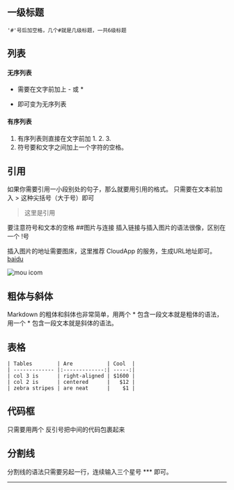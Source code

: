 ## 一级标题 
	'#'号后加空格，几个#就是几级标题，一共6级标题
## 列表
#### 无序列表
- 需要在文字前加上 - 或 * 
* 即可变为无序列表
#### 有序列表
1. 有序列表则直接在文字前加 1. 2. 3. 
2. 符号要和文字之间加上一个字符的空格。	
## 引用
如果你需要引用一小段别处的句子，那么就要用引用的格式。
只需要在文本前加入 > 这种尖括号（大于号）即可
> 这里是引用

要注意符号和文本的空格
##图片与连接
插入链接与插入图片的语法很像，区别在一个 !号

插入图片的地址需要图床，这里推荐 CloudApp 的服务，生成URL地址即可。
[baidu](http://baidu.com)

![mou icom](http://mouapp.com/Mou_128.png)

## 粗体与斜体

Markdown 的粗体和斜体也非常简单，用两个 * 包含一段文本就是粗体的语法，用一个 * 包含一段文本就是斜体的语法。

## 表格
	| Tables        | Are           | Cool  |
	| ------------- |:-------------:| -----:|
	| col 3 is      | right-aligned | $1600 |
	| col 2 is      | centered      |   $12 |
	| zebra stripes | are neat      |    $1 |


## 代码框
只需要用两个 反引号把中间的代码包裹起来

## 分割线
分割线的语法只需要另起一行，连续输入三个星号 *** 即可。
***
